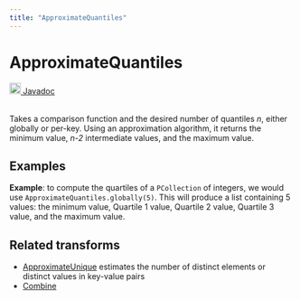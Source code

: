 ```yaml
---
title: "ApproximateQuantiles"
---
```

<!--
Licensed under the Apache License, Version 2.0 (the "License");
you may not use this file except in compliance with the License.
You may obtain a copy of the License at

http://www.apache.org/licenses/LICENSE-2.0

Unless required by applicable law or agreed to in writing, software
distributed under the License is distributed on an "AS IS" BASIS,
WITHOUT WARRANTIES OR CONDITIONS OF ANY KIND, either express or implied.
See the License for the specific language governing permissions and
limitations under the License.
-->
# ApproximateQuantiles
<table align="left">
    <a target="_blank" class="button"
        href="https://beam.apache.org/releases/javadoc/current/index.html?org/apache/beam/sdk/transforms/ApproximateQuantiles.html">
      <img src="/images/logos/sdks/java.png" width="20px" height="20px"
           alt="Javadoc" />
     Javadoc
    </a>
</table>
<br><br>

Takes a comparison function and the desired number of quantiles *n*, either
globally or per-key. Using an approximation algorithm, it returns the
minimum value, *n-2* intermediate values, and the maximum value.

## Examples
**Example**: to compute the quartiles of a `PCollection` of integers, we
would use `ApproximateQuantiles.globally(5)`. This will produce a list
containing 5 values: the minimum value, Quartile 1 value, Quartile 2
value, Quartile 3 value, and the maximum value.

## Related transforms
* [ApproximateUnique](/documentation/transforms/java/aggregation/approximateunique)
  estimates the number of distinct elements or distinct values in key-value pairs
* [Combine](/documentation/transforms/java/aggregation/combine)
